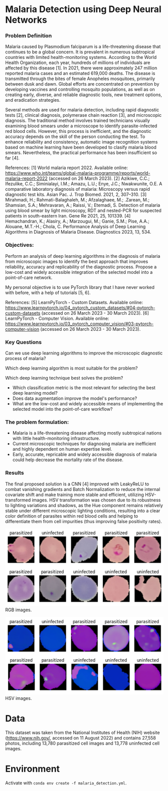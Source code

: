 # Malaria Detection using Deep Neural Networks

### Problem Definition

Malaria caused by Plasmodium falciparum is a life-threatening disease that continues to be a global concern. It is prevalent in numerous subtropical countries with limited health-monitoring systems. According to the World Health Organization, each year, hundreds of millions of individuals are affected by this disease [1]. In 2021, there were approximately 247 million reported malaria cases and an estimated 619,000 deaths. The disease is transmitted through the bites of female Anopheles mosquitoes, primarily between dusk and dawn. Global efforts are concentrated on prevention by developing vaccines and controlling mosquito populations, as well as on creating early, diverse, and reliable diagnostic tools, new treatment options, and eradication strategies.

Several methods are used for malaria detection, including rapid diagnostic tests [2], clinical diagnosis, polymerase chain reaction [3], and microscopic diagnosis. The traditional method involves trained technicians visually examining blood smears under a microscope to identify parasite-infected red blood cells. However, this process is inefficient, and the diagnostic accuracy depends on the skill of the person conducting the test. To enhance reliability and consistency, automatic image recognition systems based on machine learning have been developed to clasify malaria blood smears. Nevertheless, the practical performance has been insufficient so far [4].

References:
[1] World malaria report 2022. Available online: https://www.who.int/teams/global-malaria-programme/reports/world-malaria-report-2022 (accessed on 26 March 2023).
[2] Azikiwe, C.C.; Ifezulike, C.C.; Siminialayi, I.M.; Amazu, L.U.; Enye, J.C.; Nwakwunite, O.E. A comparative laboratory diagnosis of malaria: Microscopy versus rapid diagnostic test kits. Asian Pac. J. Trop Biomed. 2021, 2, 307–310.
[3] Mirahmadi, H.; Rahmati-Balaghaleh, M.; Afzalaghaee, M.; .Zarean, M.; Shamsian, S.A.; Mehravaran, A.; Raissi, V.; Etemadi, S. Detection of malaria using blood smear by light microscopy, RDT and nested-PCR for suspected patients in south-eastern Iran. Gene Re 2021, 25, 101339.
[4] Hemachandran, K.; Alasiry, A.; Marzougui, M.; Ganie, S.M.; Pise, A.A.; Alouane, M.T.-H.; Chola, C. Performance Analysis of Deep Learning Algorithms in Diagnosis of Malaria Disease. Diagnostics 2023, 13, 534.

### Objectives:

Perform an analysis of deep learning algorithms in the diagnosis of malaria from microscopic images to identify the best approach that improves reliability, accuracy and replicability of the diagnostic process.
Propose a low-cost and widely accessible integration of the selected model into a point-of-care network.

My personal objective is to use PyTorch library that I have never worked with before, with a help of tutorials [5, 6].

References:
[5] LearnPyTorch - Custom Datasets. Available online: https://www.learnpytorch.io/04_pytorch_custom_datasets/#04-pytorch-custom-datasets (accessed on 26 March 2023 - 30 March 2023).
[6] LearnPyTorch - Computer Vision. Available online: https://www.learnpytorch.io/03_pytorch_computer_vision/#03-pytorch-computer-vision (accessed on 26 March 2023 - 30 March 2023).

### Key Questions

Can we use deep learning algorithms to improve the microscopic diagnostic process of malaria?

Which deep learning algorithm is most suitable for the problem?

Which deep learning technique best solves the problem?
 - Which classification metric is the most relevant for selecting the best deep learning model?
 - Does data augmentation improve the model's performance?
 - What are the low-cost and widely accessible means of implementing the selected model into the point-of-care workflow?

### The problem formulation:

 - Malaria is a life-threatening disease affecting mostly subtropical nations with little health-monitoring infrastructure.
 - Current microscopic techniques for diagnosing malaria are inefficient and highly dependent on human expertise level.
 - Early, accurate, repricable and widely accessible diagnosis of malaria could help decrease the mortality rate of the disease.
 
 ### Results
 
The final proposed solution is a CNN [4] improved with LeakyReLU to combat vanishing gradients and Batch Normalization to reduce the internal covariate shift and make training more stable and efficient, utilizing HSV-transformed images. HSV transformation was chosen due to its robustness to lighting variations and shadows, as the Hue component remains relatively stable under different microscopic lighting conditions, resulting into a clear color definition of parasites within red blood cells and helping to differentiate them from cell impurities (thus improving false positivity rates).

![rgb_images](rgb_cropped.png)
RGB images.

![hsv_images](hsv_cropped.png)
HSV images.
 
 # Data
 
This dataset was taken from the National Institutes of Health (NIH) website (https://www.nih.gov/, accessed on 11 August 2022) and contains 27,558 photos, including 13,780 parasitized cell images and 13,778 uninfected cell images.
 
 # Environment
 
 Activate with `conda env create -f malaria_detection.yml`.
 
 
